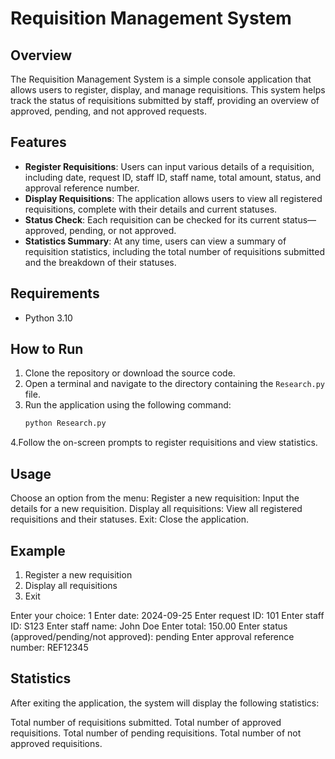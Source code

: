 
# Requisition Management System

## Overview
The Requisition Management System is a simple console application that allows users to register, display, and manage requisitions. This system helps track the status of requisitions submitted by staff, providing an overview of approved, pending, and not approved requests.

## Features
- **Register Requisitions**: Users can input various details of a requisition, including date, request ID, staff ID, staff name, total amount, status, and approval reference number.
- **Display Requisitions**: The application allows users to view all registered requisitions, complete with their details and current statuses.
- **Status Check**: Each requisition can be checked for its current status—approved, pending, or not approved.
- **Statistics Summary**: At any time, users can view a summary of requisition statistics, including the total number of requisitions submitted and the breakdown of their statuses.

## Requirements
- Python 3.10

## How to Run
1. Clone the repository or download the source code.
2. Open a terminal and navigate to the directory containing the `Research.py` file.
3. Run the application using the following command:
   ```bash
   python Research.py
4.Follow the on-screen prompts to register requisitions and view statistics.

## Usage
Choose an option from the menu:
Register a new requisition: Input the details for a new requisition.
Display all requisitions: View all registered requisitions and their statuses.
Exit: Close the application.

## Example 
1. Register a new requisition
2. Display all requisitions
3. Exit

Enter your choice: 1
Enter date: 2024-09-25
Enter request ID: 101
Enter staff ID: S123
Enter staff name: John Doe
Enter total: 150.00
Enter status (approved/pending/not approved): pending
Enter approval reference number: REF12345

## Statistics
After exiting the application, the system will display the following statistics:

Total number of requisitions submitted.
Total number of approved requisitions.
Total number of pending requisitions.
Total number of not approved requisitions.


